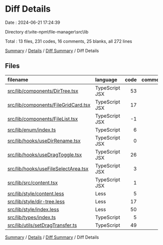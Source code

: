 # Diff Details

Date : 2024-06-21 17:24:39

Directory d:\\vite-npm\\file-manager\\src\\lib

Total : 13 files,  231 codes, 16 comments, 25 blanks, all 272 lines

[Summary](results.md) / [Details](details.md) / [Diff Summary](diff.md) / Diff Details

## Files
| filename | language | code | comment | blank | total |
| :--- | :--- | ---: | ---: | ---: | ---: |
| [src/lib/components/DirTree.tsx](/src/lib/components/DirTree.tsx) | TypeScript JSX | 53 | 6 | 2 | 61 |
| [src/lib/components/FileGridCard.tsx](/src/lib/components/FileGridCard.tsx) | TypeScript JSX | 17 | 0 | 1 | 18 |
| [src/lib/components/FileList.tsx](/src/lib/components/FileList.tsx) | TypeScript JSX | -1 | 0 | 0 | -1 |
| [src/lib/enum/index.ts](/src/lib/enum/index.ts) | TypeScript | 6 | 7 | 4 | 17 |
| [src/lib/hooks/useDirRename.tsx](/src/lib/hooks/useDirRename.tsx) | TypeScript JSX | 0 | 2 | -1 | 1 |
| [src/lib/hooks/useDragToggle.tsx](/src/lib/hooks/useDragToggle.tsx) | TypeScript JSX | 26 | 0 | 0 | 26 |
| [src/lib/hooks/useFileSelectArea.tsx](/src/lib/hooks/useFileSelectArea.tsx) | TypeScript JSX | 3 | 0 | 0 | 3 |
| [src/lib/src/content.tsx](/src/lib/src/content.tsx) | TypeScript JSX | 1 | 1 | 1 | 3 |
| [src/lib/style/content.less](/src/lib/style/content.less) | Less | 5 | 0 | 1 | 6 |
| [src/lib/style/dir-tree.less](/src/lib/style/dir-tree.less) | Less | 17 | 0 | 5 | 22 |
| [src/lib/style/index.less](/src/lib/style/index.less) | Less | 50 | 0 | 4 | 54 |
| [src/lib/types/index.ts](/src/lib/types/index.ts) | TypeScript | 5 | 0 | 0 | 5 |
| [src/lib/utils/setDragTransfer.ts](/src/lib/utils/setDragTransfer.ts) | TypeScript | 49 | 0 | 8 | 57 |

[Summary](results.md) / [Details](details.md) / [Diff Summary](diff.md) / Diff Details